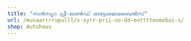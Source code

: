 ```yaml
---
title: "സൻസ്യറ പ്രീ-ഓൺഡ് ഓട്ടോമൊബൈൽസ്"
url: /muvaarrrrupulll/s-syrr-prii-oo-dd-oottttoomobai-s/
shop: Autohaus
---
```

